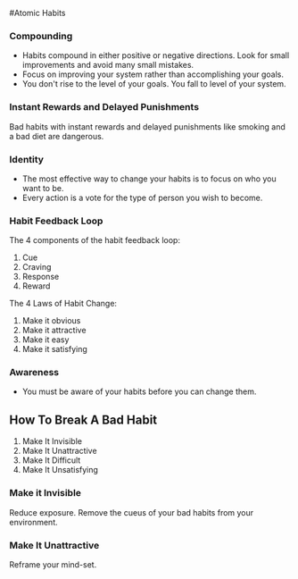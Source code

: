 #Atomic Habits  

### Compounding
* Habits compound in either positive or negative directions. Look for small improvements and avoid many small mistakes. 
* Focus on improving your system rather than accomplishing your goals. 
* You don't rise to the level of your goals. You fall to level of your system.


### Instant Rewards and Delayed Punishments

Bad habits with instant rewards and delayed punishments like smoking and a bad diet are dangerous.  

### Identity  
* The most effective way to change your habits is to focus on who you want to be. 
* Every action is a vote for the type of person you wish to become.


### Habit Feedback Loop

The 4 components of the habit feedback loop:
1. Cue
2. Craving
3. Response
4. Reward

The 4 Laws of Habit Change:
1. Make it obvious
2. Make it attractive
3. Make it easy
4. Make it satisfying

### Awareness
* You must be aware of your habits before you can change them.

## How To Break A Bad Habit

1. Make It Invisible
2. Make It Unattractive
3. Make It Difficult
4. Make It Unsatisfying


### Make it Invisible  
Reduce exposure. Remove the cueus of your bad habits from your environment.  

### Make It Unattractive  
Reframe your mind-set. 